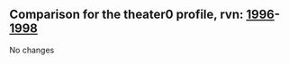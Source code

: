 ## Comparison for the theater0 profile, rvn: [1996](https://github.com/PRO100KatYT/FortniteProfileRevisions/tree/main/profiles/theater0/1996%20theater0.json)-[1998](https://github.com/PRO100KatYT/FortniteProfileRevisions/tree/main/profiles/theater0/1998%20theater0.json)

No changes
